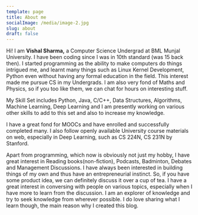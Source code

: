 ```yaml
---
template: page
title: About me
socialImage: /media/image-2.jpg
slug: about
draft: false
---
```

Hi! I am **Vishal Sharma,** a Computer Science Undergrad at BML Munjal University. I have been coding since I was in 10th standard (was 15 back then). I started programming as the ability to make computers do things intrigued me, and learnt many things such as Linux Kernel Development, Python even without having any formal education in the field. This interest made me pursue CS in my Undergrads. I am also very fond of Maths and Physics, so if you too like them, we can chat for hours on interesting stuff.

My Skill Set includes Python, Java, C/C++, Data Structures, Algorithms, Machine Learning, Deep Learning and I am presently working on various other skills to add to this set and also to increase my knowledge.

I have a great fond for MOOCs and have enrolled and successfully completed many. I also follow openly available University course materials on web, especially in Deep Learning, such as CS 224N, CS 231N by Stanford.

Apart from programming, which now is obviously not just my hobby, I have great interest in Reading books(non-fiction), Podcasts, Badminton, Debates and Management Discussions. I have always been interested in building things of my own and thus have an entrepreneurial instinct. So, if you have some product idea, we can definitely discuss it over a cup of tea. I have a great interest in conversing with people on various topics, especially when I have more to learn from the discussion. I am an explorer of knowledge and try to seek knowledge from wherever possible. I do love sharing what I learn though, the main reason why I created this blog.